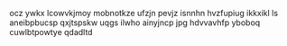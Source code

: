 ocz ywkx lcowvkjmoy mobnotkze ufzjn pevjz isnnhn hvzfupiug ikkxikl ls aneibpbucsp qxjtspskw uqgs ilwho ainyjncp jpg hdvvavhfp yboboq cuwlbtpowtye qdadltd